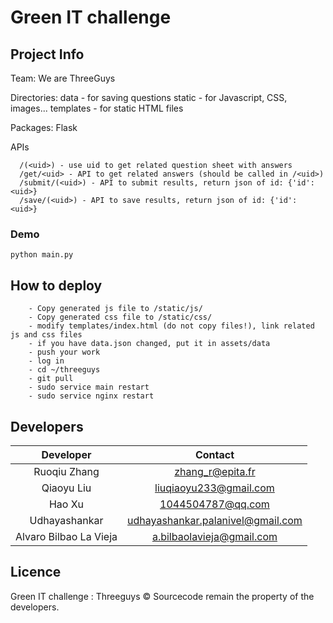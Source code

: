 # Green IT challenge

## Project Info

Team: 
  We are ThreeGuys

Directories: 
  data - for saving questions
  static - for Javascript, CSS, images...
  templates - for static HTML files

Packages:
  Flask

APIs
```
  /(<uid>) - use uid to get related question sheet with answers
  /get/<uid> - API to get related answers (should be called in /<uid>)
  /submit/(<uid>) - API to submit results, return json of id: {'id': <uid>}
  /save/(<uid>) - API to save results, return json of id: {'id': <uid>}
```
### Demo 
```
python main.py 
```   
## How to deploy

```
    - Copy generated js file to /static/js/
    - Copy generated css file to /static/css/
    - modify templates/index.html (do not copy files!), link related js and css files
    - if you have data.json changed, put it in assets/data
    - push your work
    - log in
    - cd ~/threeguys
    - git pull
    - sudo service main restart
    - sudo service nginx restart
```      

## Developers
|Developer|Contact|
|:-:|:-:|
|Ruoqiu Zhang|zhang_r@epita.fr|
|Qiaoyu Liu|liuqiaoyu233@gmail.com|
|Hao Xu|1044504787@qq.com|
|Udhayashankar|udhayashankar.palanivel@gmail.com|
|Alvaro Bilbao La Vieja|a.bilbaolavieja@gmail.com|

## Licence
Green IT challenge : Threeguys © Sourcecode remain the property of the developers.
